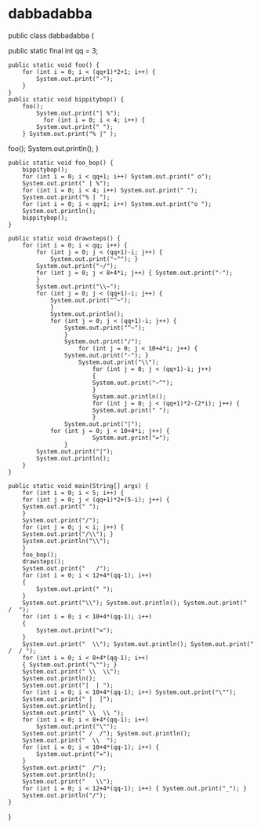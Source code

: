 # dabbadabba
public class dabbadabba
{

public static final int qq = 3;

    public static void foo() {
        for (int i = 0; i < (qq+1)*2+1; i++) {
            System.out.print("-");
        }
    }
    public static void bippitybop() {
        foo();
            System.out.print("| %");
              for (int i = 0; i < 4; i++) {
            System.out.print(" ");
        } System.out.print("% |" );
foo();
System.out.println();
    }

    public static void foo_bop() {
        bippitybop();
        for (int i = 0; i < qq+1; i++) System.out.print(" o");
        System.out.print(" | %");
        for (int i = 0; i < 4; i++) System.out.print(" ");
        System.out.print("% | ");
        for (int i = 0; i < qq+1; i++) System.out.print("o ");
        System.out.println();
        bippitybop();
    }

    public static void drawsteps() {
        for (int i = 0; i < qq; i++) {
            for (int j = 0; j < (qq+1)-i; j++) {
                System.out.print("~^"); }
            System.out.print("~/");
            for (int j = 0; j < 8+4*i; j++) { System.out.print("-");
            }
            System.out.print("\\~");
            for (int j = 0; j < (qq+1)-i; j++) {
                System.out.print("^~");
                }
                System.out.println();
                for (int j = 0; j < (qq+1)-i; j++) {
                    System.out.print("^~");
                    }
                    System.out.print("/");
                        for (int j = 0; j < 10+4*i; j++) {
                    System.out.print("-"); }
                        System.out.print("\\");
                            for (int j = 0; j < (qq+1)-i; j++)
                            {
                            System.out.print("~^");
                            }
                            System.out.println();
                            for (int j = 0; j < (qq+1)*2-(2*i); j++) {
                            System.out.print(" ");
                            }
                    System.out.print("|");
                for (int j = 0; j < 10+4*i; j++) {
                            System.out.print("=");
                    }
            System.out.print("|");
            System.out.println();
        }
    }

    public static void main(String[] args) {
        for (int i = 0; i < 5; i++) {
        for (int j = 0; j < (qq+1)*2+(5-i); j++) {
        System.out.print(" ");
        }
        System.out.print("/");
        for (int j = 0; j < i; j++) {
        System.out.print("/\\"); }
        System.out.println("\\");
        }
        foo_bop();
        drawsteps();
        System.out.print("   /");
        for (int i = 0; i < 12+4*(qq-1); i++)
        {
            System.out.print(" ");
        }
        System.out.print("\\"); System.out.println(); System.out.print("  /  ");
        for (int i = 0; i < 10+4*(qq-1); i++)
        {
            System.out.print("=");
        }
        System.out.print("  \\"); System.out.println(); System.out.print(" /  / ");
        for (int i = 0; i < 8+4*(qq-1); i++)
        { System.out.print("\""); }
        System.out.print(" \\  \\");
        System.out.println();
        System.out.print("|  | ");
        for (int i = 0; i < 10+4*(qq-1); i++) System.out.print("\"");
        System.out.print(" |  |");
        System.out.println();
        System.out.print(" \\  \\ ");
        for (int i = 0; i < 8+4*(qq-1); i++)
            System.out.print("\"");
        System.out.print(" /  /"); System.out.println();
        System.out.print("  \\  ");
        for (int i = 0; i < 10+4*(qq-1); i++) {
            System.out.print("=");
        }
        System.out.print("  /");
        System.out.println();
        System.out.print("   \\");
        for (int i = 0; i < 12+4*(qq-1); i++) { System.out.print("_"); }
        System.out.println("/");
    }
}
